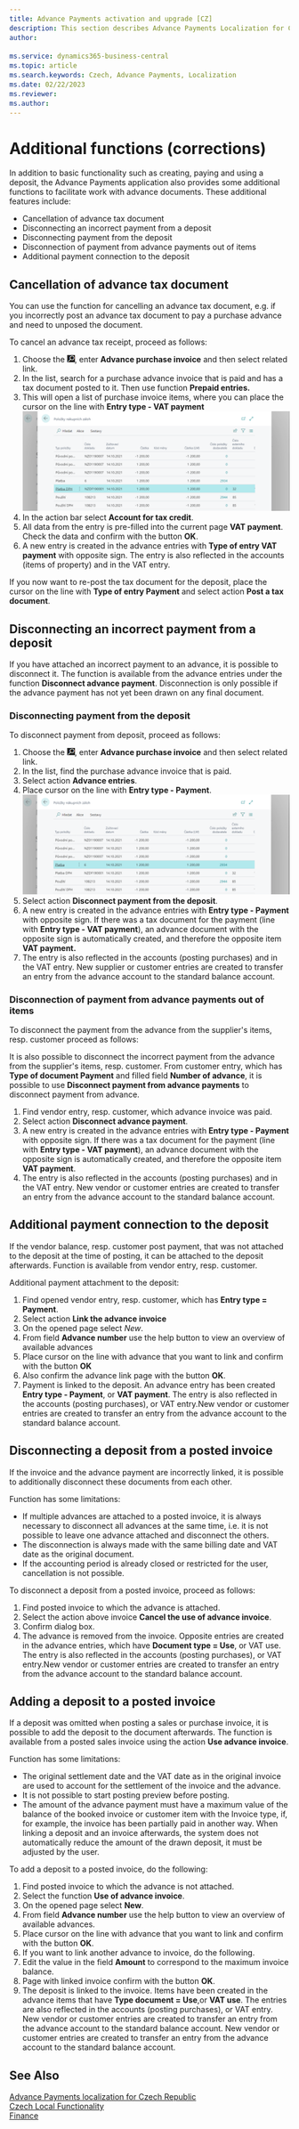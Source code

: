 ```yaml
---
title: Advance Payments activation and upgrade [CZ]
description: This section describes Advance Payments Localization for Czech extension functionality.
author: 

ms.service: dynamics365-business-central
ms.topic: article
ms.search.keywords: Czech, Advance Payments, Localization
ms.date: 02/22/2023
ms.reviewer: 
ms.author: 
---
```


# Additional functions (corrections)

In addition to basic functionality such as creating, paying and using a deposit, the Advance Payments application also provides some additional functions to facilitate work with advance documents. These additional features include:

- Cancellation of advance tax document
- Disconnecting an incorrect payment from a deposit
- Disconnecting payment from the deposit
- Disconnection of payment from advance payments out of items
- Additional payment connection to the deposit

## Cancellation of advance tax document

You can use the function for cancelling an advance tax document, e.g. if you incorrectly post an advance tax document to pay a purchase advance and need to unposed the document.

To cancel an advance tax receipt, proceed as follows:

1. Choose the ![Lightbulb that opens the Tell me Feature](../EN/Media/search_small.png "Tell me what do you want to do"), enter **Advance purchase invoice** and then select related link.
2. In the list, search for a purchase advance invoice that is paid and has a tax document posted to it. Then use function **Prepaid entries.**
3. This will open a list of purchase invoice items, where you can place the cursor on the line with  **Entry type - VAT payment**
 ![Entry of advance purchase invoice](Media/adv-payments-additional-function-cancel.png)
4. In the action bar select **Account for tax credit**.
5. All data from the entry is pre-filled into the current page **VAT payment**. Check the data and confirm with the button **OK**.
6. A new entry is created in the advance entries with **Type of entry VAT payment** with opposite sign. The entry is also reflected in the accounts (items of property) and in the VAT entry.

If you now want to re-post the tax document for the deposit, place the cursor on the line with **Type of entry Payment** and select action **Post a tax document**.

## Disconnecting an incorrect payment from a deposit

If you have attached an incorrect payment to an advance, it is possible to disconnect it. The function is available from the advance entries under the function **Disconnect advance payment**. Disconnection is only possible if the advance payment has not yet been drawn on any final document.

### Disconnecting payment from the deposit

To disconnect payment from deposit, proceed as follows:

1. Choose the ![Lightbulb that opens the Tell me Feature](../EN/Media/search_small.png "Tell me, what do you want to do"), enter **Advance purchase invoice** and then select related link.
2. In the list, find the purchase advance invoice that is paid.
3. Select action **Advance entries**.
4. Place cursor on the line with **Entry type - Payment**.  
 ![Disconnecting an incorrect payment](Media/adv-payments-additional-function-uncon.png)
5. Select action **Disconnect payment from the deposit**.
6. A new entry is created in the advance entries with **Entry type - Payment** with opposite sign. If there was a tax document for the payment (line with **Entry type - VAT payment**), an advance document with the opposite sign is automatically created, and therefore the opposite item **VAT payment.**
7. The entry is also reflected in the accounts (posting purchases) and in the VAT entry. New supplier or customer entries are created to transfer an entry from the advance account to the standard balance account.

### Disconnection of payment from advance payments out of items

To disconnect the payment from the advance from the supplier's items, resp. customer proceed as follows:

It is also possible to disconnect the incorrect payment from the advance from the supplier's items, resp. customer. From customer entry, which has **Type of document Payment** and filled field **Number of advance**, it is possible to use **Disconnect payment from advance payments** to disconnect payment from advance.

1. Find vendor entry, resp. customer, which advance invoice was paid.
2. Select action **Disconnect advance payment**.
3. A new entry is created in the advance entries with **Entry type - Payment** with opposite sign.  If there was a tax document for the payment (line with **Entry type - VAT payment**), an advance document with the opposite sign is automatically created, and therefore the opposite item **VAT payment**.
4. The entry is also reflected in the accounts (posting purchases) and in the VAT entry. New vendor or customer entries are created to transfer an entry from the advance account to the standard balance account.

## Additional payment connection to the deposit

If the vendor balance, resp. customer post payment, that was not attached to the deposit at the time of posting, it can be attached to the deposit afterwards. Function is available from vendor entry, resp. customer.

Additional payment attachment to the deposit:

1. Find opened vendor entry, resp. customer, which has **Entry type = Payment**.
2. Select action **Link the advance invoice**
3. On the opened page select *New*.
4. From field **Advance number** use the help button to view an overview of available advances
5. Place cursor on the line with advance that you want to link and confirm with the button **OK**
6. Also confirm the advance link page with the button **OK**.
7. Payment is linked to the deposit. An advance entry has been created **Entry type - Payment**, or **VAT payment**. The entry is also reflected in the accounts (posting purchases), or VAT entry.New vendor or customer entries are created to transfer an entry from the advance account to the standard balance account.

## Disconnecting a deposit from a posted invoice

If the invoice and the advance payment are incorrectly linked, it is possible to additionally disconnect these documents from each other.

Function has some limitations:

- If multiple advances are attached to a posted invoice, it is always necessary to disconnect all advances at the same time, i.e. it is not possible to leave one advance attached and disconnect the others.
- The disconnection is always made with the same billing date and VAT date as the original document.
- If the accounting period is already closed or restricted for the user, cancellation is not possible.

To disconnect a deposit from a posted invoice, proceed as follows:

1. Find posted invoice to which the advance is attached.
2. Select the action above invoice **Cancel the use of advance invoice**.
3. Confirm dialog box.
4. The advance is removed from the invoice. Opposite entries are created in the advance entries, which have **Document type = Use**, or VAT use. The entry is also reflected in the accounts (posting purchases), or VAT entry.New vendor or customer entries are created to transfer an entry from the advance account to the standard balance account.

## Adding a deposit to a posted invoice

If a deposit was omitted when posting a sales or purchase invoice, it is possible to add the deposit to the document afterwards. The function is available from a posted sales invoice using the action **Use advance invoice**.

Function has some limitations:

- The original settlement date and the VAT date as in the original invoice are used to account for the settlement of the invoice and the advance.
- It is not possible to start posting preview before posting.
- The amount of the advance payment must have a maximum value of the balance of the booked invoice or customer item with the Invoice type, if, for example, the invoice has been partially paid in another way. When linking a deposit and an invoice afterwards, the system does not automatically reduce the amount of the drawn deposit, it must be adjusted by the user.

To add a deposit to a posted invoice, do the following:

1. Find posted invoice to which the advance is not attached.
2. Select the function **Use of advance invoice**.
3. On the opened page select **New**.
4. From field **Advance number** use the help button to view an overview of available advances.
5. Place cursor on the line with advance that you want to link and confirm with the button **OK**.
6. If you want to link another advance to invoice, do the following.
7. Edit the value in the field **Amount** to correspond to the maximum invoice balance.
8. Page with linked invoice confirm with the button **OK**.
9. The deposit is linked to the invoice. Items have been created in the advance items that have **Type document = Use**,or **VAT use**. The entries are also reflected in the accounts (posting purchases), or VAT entry. New vendor or customer entries are created to transfer an entry from the advance account to the standard balance account.  New vendor or customer entries are created to transfer an entry from the advance account to the standard balance account.

## See Also

[Advance Payments localization for Czech Republic](ui-extensions-advance-payments-localization-cz.md)  
[Czech Local Functionality](czech-local-functionality.md)  
[Finance](../../finance.md)
